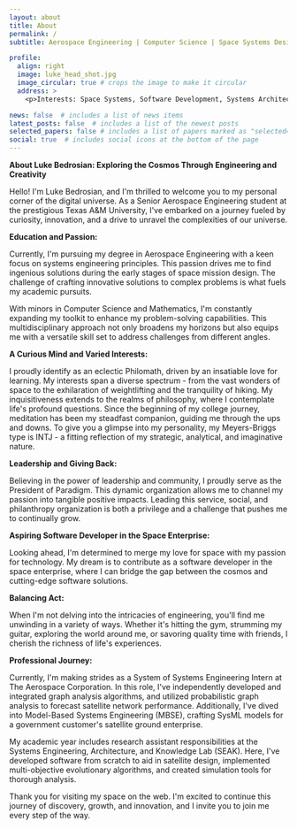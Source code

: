 ```yaml
---
layout: about
title: About
permalink: /
subtitle: Aerospace Engineering | Computer Science | Space Systems Design

profile:
  align: right
  image: luke_head_shot.jpg
  image_circular: true # crops the image to make it circular
  address: >
    <p>Interests: Space Systems, Software Development, Systems Architecting, System of Systems, AI/ML, Optimization, Modeling</p>

news: false  # includes a list of news items
latest_posts: false  # includes a list of the newest posts
selected_papers: false # includes a list of papers marked as "selected={true}"
social: true  # includes social icons at the bottom of the page
---
```


**About Luke Bedrosian: Exploring the Cosmos Through Engineering and Creativity**

Hello! I'm Luke Bedrosian, and I'm thrilled to welcome you to my personal corner of the digital universe. As a Senior Aerospace Engineering student at the prestigious Texas A&M University, I've embarked on a journey fueled by curiosity, innovation, and a drive to unravel the complexities of our universe.

**Education and Passion:**

Currently, I'm pursuing my degree in Aerospace Engineering with a keen focus on systems engineering principles. This passion drives me to find ingenious solutions during the early stages of space mission design. The challenge of crafting innovative solutions to complex problems is what fuels my academic pursuits.

With minors in Computer Science and Mathematics, I'm constantly expanding my toolkit to enhance my problem-solving capabilities. This multidisciplinary approach not only broadens my horizons but also equips me with a versatile skill set to address challenges from different angles.

**A Curious Mind and Varied Interests:**

I proudly identify as an eclectic Philomath, driven by an insatiable love for learning. My interests span a diverse spectrum - from the vast wonders of space to the exhilaration of weightlifting and the tranquility of hiking. My inquisitiveness extends to the realms of philosophy, where I contemplate life's profound questions. Since the beginning of my college journey, meditation has been my steadfast companion, guiding me through the ups and downs. To give you a glimpse into my personality, my Meyers-Briggs type is INTJ - a fitting reflection of my strategic, analytical, and imaginative nature.

**Leadership and Giving Back:**

Believing in the power of leadership and community, I proudly serve as the President of Paradigm. This dynamic organization allows me to channel my passion into tangible positive impacts. Leading this service, social, and philanthropy organization is both a privilege and a challenge that pushes me to continually grow.

**Aspiring Software Developer in the Space Enterprise:**

Looking ahead, I'm determined to merge my love for space with my passion for technology. My dream is to contribute as a software developer in the space enterprise, where I can bridge the gap between the cosmos and cutting-edge software solutions.

**Balancing Act:**

When I'm not delving into the intricacies of engineering, you'll find me unwinding in a variety of ways. Whether it's hitting the gym, strumming my guitar, exploring the world around me, or savoring quality time with friends, I cherish the richness of life's experiences.

**Professional Journey:**

Currently, I'm making strides as a System of Systems Engineering Intern at The Aerospace Corporation. In this role, I've independently developed and integrated graph analysis algorithms, and utilized probabilistic graph analysis to forecast satellite network performance. Additionally, I've dived into Model-Based Systems Engineering (MBSE), crafting SysML models for a government customer's satellite ground enterprise.

My academic year includes research assistant responsibilities at the Systems Engineering, Architecture, and Knowledge Lab (SEAK). Here, I've developed software from scratch to aid in satellite design, implemented multi-objective evolutionary algorithms, and created simulation tools for thorough analysis.


Thank you for visiting my space on the web. I'm excited to continue this journey of discovery, growth, and innovation, and I invite you to join me every step of the way.

